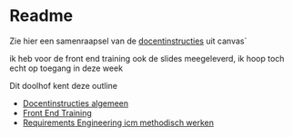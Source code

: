 # Readme

Zie hier een samenraapsel van de [docentinstructies](/docentinstructies.md) uit canvas`

ik heb voor de front end training ook de slides meegeleverd, ik hoop toch echt op toegang in deze week

Dit doolhof kent deze outline

- [Docentinstructies algemeen](/docentinstructies.md)
- [Front End Training](/front%20end%20training.md)
- [Requirements Engineering icm methodisch werken](/requirements%20engineering%20training.md)